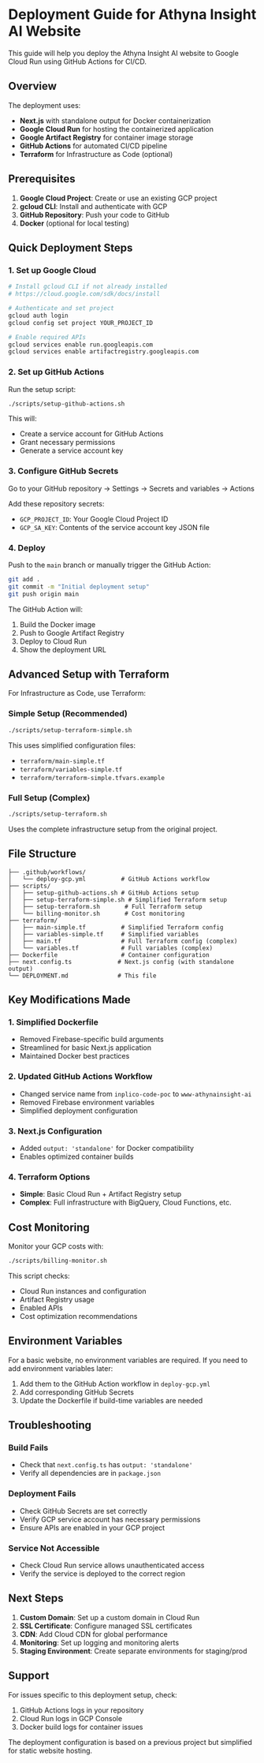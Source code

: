 # Deployment Guide for Athyna Insight AI Website

This guide will help you deploy the Athyna Insight AI website to Google Cloud Run using GitHub Actions for CI/CD.

## Overview

The deployment uses:
- **Next.js** with standalone output for Docker containerization
- **Google Cloud Run** for hosting the containerized application
- **Google Artifact Registry** for container image storage
- **GitHub Actions** for automated CI/CD pipeline
- **Terraform** for Infrastructure as Code (optional)

## Prerequisites

1. **Google Cloud Project**: Create or use an existing GCP project
2. **gcloud CLI**: Install and authenticate with GCP
3. **GitHub Repository**: Push your code to GitHub
4. **Docker** (optional for local testing)

## Quick Deployment Steps

### 1. Set up Google Cloud

```bash
# Install gcloud CLI if not already installed
# https://cloud.google.com/sdk/docs/install

# Authenticate and set project
gcloud auth login
gcloud config set project YOUR_PROJECT_ID

# Enable required APIs
gcloud services enable run.googleapis.com
gcloud services enable artifactregistry.googleapis.com
```

### 2. Set up GitHub Actions

Run the setup script:

```bash
./scripts/setup-github-actions.sh
```

This will:
- Create a service account for GitHub Actions
- Grant necessary permissions
- Generate a service account key

### 3. Configure GitHub Secrets

Go to your GitHub repository → Settings → Secrets and variables → Actions

Add these repository secrets:
- `GCP_PROJECT_ID`: Your Google Cloud Project ID
- `GCP_SA_KEY`: Contents of the service account key JSON file

### 4. Deploy

Push to the `main` branch or manually trigger the GitHub Action:

```bash
git add .
git commit -m "Initial deployment setup"
git push origin main
```

The GitHub Action will:
1. Build the Docker image
2. Push to Google Artifact Registry  
3. Deploy to Cloud Run
4. Show the deployment URL

## Advanced Setup with Terraform

For Infrastructure as Code, use Terraform:

### Simple Setup (Recommended)

```bash
./scripts/setup-terraform-simple.sh
```

This uses simplified configuration files:
- `terraform/main-simple.tf`
- `terraform/variables-simple.tf`
- `terraform/terraform-simple.tfvars.example`

### Full Setup (Complex)

```bash
./scripts/setup-terraform.sh
```

Uses the complete infrastructure setup from the original project.

## File Structure

```
├── .github/workflows/
│   └── deploy-gcp.yml          # GitHub Actions workflow
├── scripts/
│   ├── setup-github-actions.sh # GitHub Actions setup
│   ├── setup-terraform-simple.sh # Simplified Terraform setup
│   ├── setup-terraform.sh       # Full Terraform setup
│   └── billing-monitor.sh       # Cost monitoring
├── terraform/
│   ├── main-simple.tf          # Simplified Terraform config
│   ├── variables-simple.tf     # Simplified variables
│   ├── main.tf                 # Full Terraform config (complex)
│   └── variables.tf            # Full variables (complex)
├── Dockerfile                  # Container configuration
├── next.config.ts             # Next.js config (with standalone output)
└── DEPLOYMENT.md              # This file
```

## Key Modifications Made

### 1. Simplified Dockerfile
- Removed Firebase-specific build arguments
- Streamlined for basic Next.js application
- Maintained Docker best practices

### 2. Updated GitHub Actions Workflow
- Changed service name from `inplico-code-poc` to `www-athynainsight-ai`
- Removed Firebase environment variables
- Simplified deployment configuration

### 3. Next.js Configuration
- Added `output: 'standalone'` for Docker compatibility
- Enables optimized container builds

### 4. Terraform Options
- **Simple**: Basic Cloud Run + Artifact Registry setup
- **Complex**: Full infrastructure with BigQuery, Cloud Functions, etc.

## Cost Monitoring

Monitor your GCP costs with:

```bash
./scripts/billing-monitor.sh
```

This script checks:
- Cloud Run instances and configuration
- Artifact Registry usage
- Enabled APIs
- Cost optimization recommendations

## Environment Variables

For a basic website, no environment variables are required. If you need to add environment variables later:

1. Add them to the GitHub Action workflow in `deploy-gcp.yml`
2. Add corresponding GitHub Secrets
3. Update the Dockerfile if build-time variables are needed

## Troubleshooting

### Build Fails
- Check that `next.config.ts` has `output: 'standalone'`
- Verify all dependencies are in `package.json`

### Deployment Fails
- Check GitHub Secrets are set correctly
- Verify GCP service account has necessary permissions
- Ensure APIs are enabled in your GCP project

### Service Not Accessible
- Check Cloud Run service allows unauthenticated access
- Verify the service is deployed to the correct region

## Next Steps

1. **Custom Domain**: Set up a custom domain in Cloud Run
2. **SSL Certificate**: Configure managed SSL certificates
3. **CDN**: Add Cloud CDN for global performance
4. **Monitoring**: Set up logging and monitoring alerts
5. **Staging Environment**: Create separate environments for staging/prod

## Support

For issues specific to this deployment setup, check:
1. GitHub Actions logs in your repository
2. Cloud Run logs in GCP Console
3. Docker build logs for container issues

The deployment configuration is based on a previous project but simplified for static website hosting.